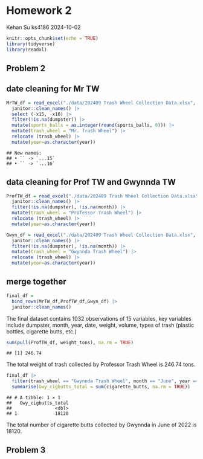 Homework 2
================
Kehan Su ks4186
2024-10-02

``` r
knitr::opts_chunk$set(echo = TRUE)
library(tidyverse)
library(readxl)
```

## Problem 2

## date cleaning for Mr TW

``` r
MrTW_df = read_excel("./data/202409 Trash Wheel Collection Data.xlsx", sheet = 1) |>
  janitor::clean_names() |>
  select (-x15, -x16) |>
  filter(!is.na(dumpster)) |>
  mutate(sports_balls = as.integer(round(sports_balls, 0))) |>
  mutate(trash_wheel = "Mr. Trash Wheel") |>
  relocate (trash_wheel) |>
  mutate(year=as.character(year))
```

    ## New names:
    ## • `` -> `...15`
    ## • `` -> `...16`

## data cleaning for Prof TW and Gwynnda TW

``` r
ProfTW_df = read_excel("./data/202409 Trash Wheel Collection Data.xlsx", sheet = 2) |>
  janitor::clean_names() |>
  filter(!is.na(dumpster), !is.na(month)) |>
  mutate(trash_wheel = "Professor Trash Wheel") |>
  relocate (trash_wheel) |>
  mutate(year=as.character(year))

Gwyn_df = read_excel("./data/202409 Trash Wheel Collection Data.xlsx", sheet = 4) |>
  janitor::clean_names() |>
  filter(!is.na(dumpster), !is.na(month)) |>
  mutate(trash_wheel = "Gwynnda Trash Wheel") |>
  relocate (trash_wheel) |>
  mutate(year=as.character(year))
```

## merge together

``` r
final_df = 
  bind_rows(MrTW_df,ProfTW_df,Gwyn_df) |>
  janitor::clean_names()
```

The final dataset contains 1032 observations of 15 variables, key
variables include dumpster, month, year, date, weight, volume, types of
trash (plastic bottles, cigarette butts, etc.)

``` r
sum(pull(ProfTW_df, weight_tons), na.rm = TRUE)
```

    ## [1] 246.74

The total weight of trash collected by Professor Trash Wheel is 246.74
tons.

``` r
final_df |>
  filter(trash_wheel == "Gwynnda Trash Wheel", month == "June", year == "2022") |>
  summarise(Gwy_cigbutts_total = sum(cigarette_butts, na.rm = TRUE))
```

    ## # A tibble: 1 × 1
    ##   Gwy_cigbutts_total
    ##                <dbl>
    ## 1              18120

The total number of cigarette butts collected by Gwynnda in June of 2022
is 18120.

## Problem 3
